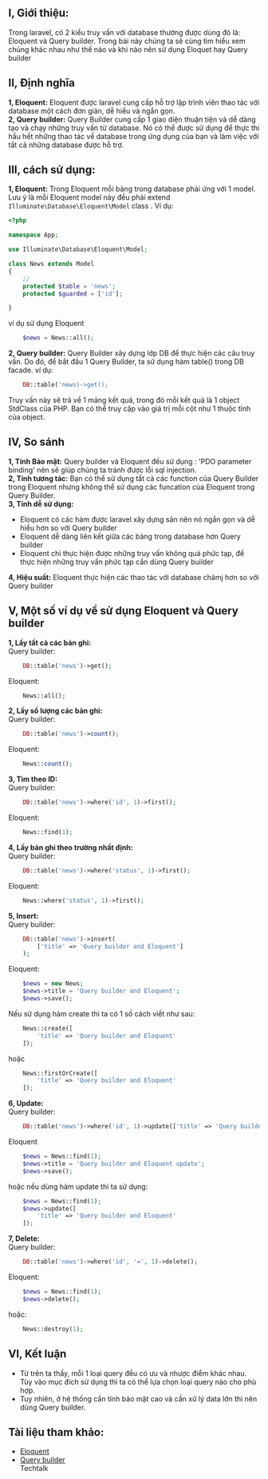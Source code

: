 ## **I, Giới thiệu:**<br>
Trong laravel, có 2 kiểu truy vấn với database thường được dùng đó lá: Eloquent và Query builder. Trong bài này chúng ta sẽ cùng tìm hiểu xem chúng khác nhau như thế nào và khi nào nên sử dụng Eloquet hay Query builder
## **II, Định nghĩa**<br>
**1, Eloquent:** Eloquent được laravel cung cấp hỗ trợ lập trình viên thao tác với database một cách đơn giản, dễ hiểu và ngắn gọn. <br>
**2, Query builder:** Query Builder cung cấp 1 giao diện thuận tiện và dễ dàng tạo và chạy những truy vấn từ database. Nó có thể được sử dụng để thực thi hầu hết những thao tác về database trong ứng dụng của bạn và làm việc với tất cả những database được hỗ trợ.
## **III, cách sử dụng:**
**1, Eloquent:** Trong Eloquent mỗi bảng trong database phải ứng với 1 model. Lưu ý là mỗi Eloquent model này đều phải extend 
`
    Illuminate\Database\Eloquent\Model
` class .
Ví dụ:
```php
<?php

namespace App;

use Illuminate\Database\Eloquent\Model;

class News extends Model
{
    //
    protected $table = 'news';
    protected $guarded = ['id'];

}

```
ví dụ sử dụng Eloquent
```php
    $news = News::all();
```


**2, Query builder:** Query Builder xây dựng lớp DB để thực hiện các câu truy vấn. Do đó, để bắt đầu 1 Query Builder, ta sử dụng hàm table() trong DB facade.
ví dụ: 
```php
    DB::table('news)->get();
```

Truy vấn này sẽ trả về 1 mảng kết quả, trong đó mỗi kết quả là 1 object StdClass của PHP. Bạn có thể truy cập vào giá trị mỗi cột như 1 thuộc tính của object.
## **IV, So sánh**
**1, Tính Bảo mật:**  Query builder và Eloquent đều sử dụng : 'PDO parameter binding' nên sẽ giúp chúng ta tránh được lỗi sql injection.<br>
**2, Tính tương tác:** Bạn có thể sử dụng tất cả các function của Query Builder trong Eloquent nhưng không thể sử dụng các funcation của Eloquent trong Query Builder.<br>
**3, Tính dễ sử dụng:** 
* Eloquent có các hàm được laravel xây dựng sãn nên nó ngắn gọn và dễ hiểu hơn so với Query builder<br>
* Eloquent dễ dàng liên kết giữa các bảng trong database hơn Query builder<br>
* Eloquent chỉ thực hiện được những truy vấn không quá phức tạp, để thực hiện những truy vấn phức tạp cần dùng Query builder<br>

**4, Hiệu suất:** Eloquent thực hiện các thao tác với database châmj hơn so với Query builder<br>

## **V, Một số ví dụ về sử dụng Eloquent và Query builder**
**1, Lấy tất cả các bản ghỉ:** <br>
Query builder:<br> 
```php
    DB::table('news')->get();
```
Eloquent: <br>
```php
    News::all();
```
**2, Lấy số lượng các bản ghi:** <br>
Query builder:<br> 
```php
    DB::table('news')->count();
```
Eloquent: <br>
```php
    News::count();
```
**3, Tìm theo ID:** <br>
Query builder: <br>
```php
    DB::table('news')->where('id', 1)->first();
```
Eloquent: <br>
```php
    News::find(1);
```
**4, Lấy bản ghi theo trường nhất định:** <br>
Query builder: <br>
```php
    DB::table('news')->where('status', 1)->first();
```
Eloquent: <br>
```php
    News::where('status', 1)->first();
```
**5, Insert:** <br>
Query builder: <br> 
```php
    DB::table('news')->insert(
        ['title' => 'Query builder and Eloquent']
    );
```
Eloquent: <br>
```php
    $news = new News;
    $news->title = 'Query builder and Eloquent';
    $news->save();
``` 
Nếu sử dụng hàm create thì ta có 1 số cách viết như sau: <br>
```php
    News::create([
        'title' => 'Query builder and Eloquent'
    ]);
```
hoặc <br>
```php
    News::firstOrCreate([
        'title' => 'Query builder and Eloquent'
    ]);
``` 
**6, Update:** <br>
Query builder: <br>
```php
    DB::table('news')->where('id', 1)->update(['title' => 'Query builder and Eloquent update']);
```
Eloquent<br>
```php
    $news = News::find(1);
    $news->title = 'Query builder and Eloquent update';
    $news->save();
```
hoặc nếu dùng hàm update thì ta sử dụng:<br>
```php
    $news = News::find(1);
    $news->update([
        'title' => 'Query builder and Eloquent'
    ]);
```
**7, Delete:**<br>
Query builder:<br>
```php
    DB::table('news')->where('id', '=', 1)->delete();
```
Eloquent:<br>
```php
    $news = News::find(1);
    $news->delete();
```
hoặc:<br>
```php
    News::destroy(1);
```
## **VI, Kết luận**
  - Từ trên ta thấy, mỗi 1 loại query đều có ưu và nhược điểm khác nhau. Tùy vào mục đích sử dụng thì ta có thể lựa chọn loại query nào cho phù hợp. <br>
 - Tuy nhiên, ở hệ thống cần tính bảo mật cao và cần xử lý data lớn thì nên dùng Query builder.<br>
## **Tài liệu tham khảo:**<br>
- [Eloquent](https://laravel.com/docs/5.6/eloquent) <br>
- [Query builder](https://laravel.com/docs/5.6/queries) <br>
                                                                                                                                    Techtalk